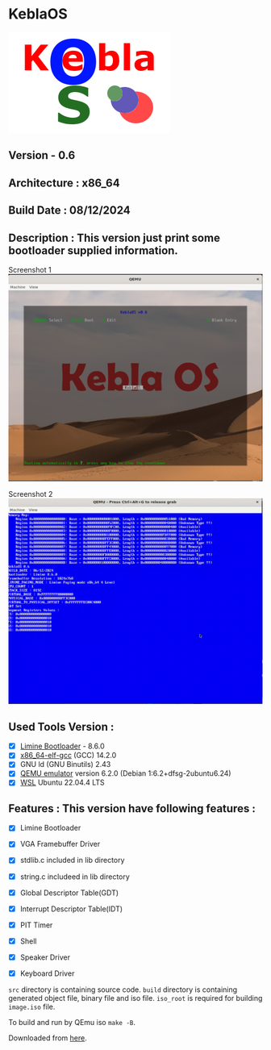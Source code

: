 # KeblaOS

![KeblaOS Icon](./img/KeblaOS_icon.bmp)

## Version - 0.6

## Architecture : x86_64

## Build Date : 08/12/2024

## Description : This version just print some bootloader supplied information.

Screenshot 1
![screenshot](./screenshot/screenshot_01.png)

Screenshot 2
![screenshot](./screenshot/keblaOS_0.7.gif)

## Used Tools Version :
- [x] [Limine Bootloader](https://github.com/limine-bootloader/limine) - 8.6.0
- [x] [x86_64-elf-gcc](https://wiki.osdev.org/GCC_Cross-Compiler) (GCC) 14.2.0
- [x] GNU ld (GNU Binutils) 2.43
- [x] [QEMU emulator](https://www.qemu.org/) version 6.2.0 (Debian 1:6.2+dfsg-2ubuntu6.24)
- [x] [WSL](https://learn.microsoft.com/en-us/windows/wsl/install) Ubuntu 22.04.4 LTS

## Features : This version have following features :

- [x] Limine Bootloader
- [x] VGA Framebuffer Driver
- [x] stdlib.c included in lib directory
- [x] string.c includeed in lib directory
- [x] Global Descriptor Table(GDT)
- [x] Interrupt Descriptor Table(IDT)
- [x] PIT Timer
- [x] Shell
- [x] Speaker Driver
- [x] Keyboard Driver



`src` directory is containing source code. `build` directory is containing generated object file, binary file and iso file. `iso_root` is required for building `image.iso` file.

To build and run by QEmu iso `make -B`.

Downloaded from [here](https://github.com/baponkar/KeblaOS).


